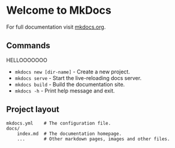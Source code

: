 # Welcome to MkDocs

For full documentation visit [mkdocs.org](https://www.mkdocs.org).

## Commands

HELLOOOOOOO

* `mkdocs new [dir-name]` - Create a new project.
* `mkdocs serve` - Start the live-reloading docs server.
* `mkdocs build` - Build the documentation site.
* `mkdocs -h` - Print help message and exit.

## Project layout

<!-- md:version 8.2.0 -->
<!-- md:plugin [tags] – built-in -->
<!-- md:flag multiple -->

    mkdocs.yml    # The configuration file.
    docs/
        index.md  # The documentation homepage.
        ...       # Other markdown pages, images and other files.
